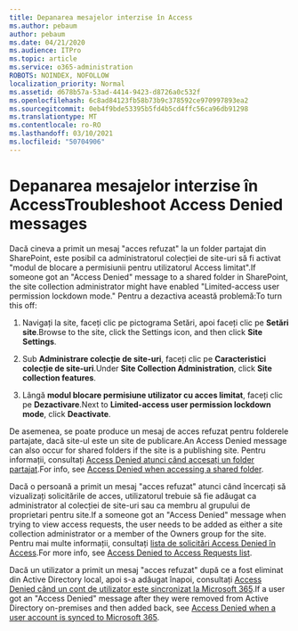 ```yaml
---
title: Depanarea mesajelor interzise în Access
ms.author: pebaum
author: pebaum
ms.date: 04/21/2020
ms.audience: ITPro
ms.topic: article
ms.service: o365-administration
ROBOTS: NOINDEX, NOFOLLOW
localization_priority: Normal
ms.assetid: d678b57a-53ad-4414-9423-d8726a0c532f
ms.openlocfilehash: 6c8ad84123fb58b73b9c378592ce970997893ea2
ms.sourcegitcommit: 0eb4f9bde53395b5fd4b5cd4ffc56ca96db91298
ms.translationtype: MT
ms.contentlocale: ro-RO
ms.lasthandoff: 03/10/2021
ms.locfileid: "50704906"
---
```

# <a name="troubleshoot-access-denied-messages"></a><span data-ttu-id="4863e-102">Depanarea mesajelor interzise în Access</span><span class="sxs-lookup"><span data-stu-id="4863e-102">Troubleshoot Access Denied messages</span></span>

<span data-ttu-id="4863e-103">Dacă cineva a primit un mesaj "acces refuzat" la un folder partajat din SharePoint, este posibil ca administratorul colecției de site-uri să fi activat "modul de blocare a permisiunii pentru utilizatorul Access limitat".</span><span class="sxs-lookup"><span data-stu-id="4863e-103">If someone got an "Access Denied" message to a shared folder in SharePoint, the site collection administrator might have enabled "Limited-access user permission lockdown mode."</span></span> <span data-ttu-id="4863e-104">Pentru a dezactiva această problemă:</span><span class="sxs-lookup"><span data-stu-id="4863e-104">To turn this off:</span></span> 
  
1. <span data-ttu-id="4863e-105">Navigați la site, faceți clic pe pictograma Setări, apoi faceți clic pe **Setări site**.</span><span class="sxs-lookup"><span data-stu-id="4863e-105">Browse to the site, click the Settings icon, and then click **Site Settings**.</span></span>
    
2. <span data-ttu-id="4863e-106">Sub **Administrare colecție de site-uri**, faceți clic pe **Caracteristici colecție de site-uri**.</span><span class="sxs-lookup"><span data-stu-id="4863e-106">Under **Site Collection Administration**, click **Site collection features**.</span></span>
    
3. <span data-ttu-id="4863e-107">Lângă **modul blocare permisiune utilizator cu acces limitat**, faceți clic pe **Dezactivare**.</span><span class="sxs-lookup"><span data-stu-id="4863e-107">Next to **Limited-access user permission lockdown mode**, click **Deactivate**.</span></span>
    
<span data-ttu-id="4863e-108">De asemenea, se poate produce un mesaj de acces refuzat pentru folderele partajate, dacă site-ul este un site de publicare.</span><span class="sxs-lookup"><span data-stu-id="4863e-108">An Access Denied message can also occur for shared folders if the site is a publishing site.</span></span> <span data-ttu-id="4863e-109">Pentru informații, consultați [Access Denied atunci când accesați un folder partajat](https://answers.microsoft.com/windows/forum/windows_7-files/access-denied-to-share-folder/79fae49d-cddf-4845-8ac8-c141884d85fb).</span><span class="sxs-lookup"><span data-stu-id="4863e-109">For info, see [Access Denied when accessing a shared folder](https://answers.microsoft.com/windows/forum/windows_7-files/access-denied-to-share-folder/79fae49d-cddf-4845-8ac8-c141884d85fb).</span></span>
  
<span data-ttu-id="4863e-110">Dacă o persoană a primit un mesaj "acces refuzat" atunci când încercați să vizualizați solicitările de acces, utilizatorul trebuie să fie adăugat ca administrator al colecției de site-uri sau ca membru al grupului de proprietari pentru site.</span><span class="sxs-lookup"><span data-stu-id="4863e-110">If a someone got an "Access Denied" message when trying to view access requests, the user needs to be added as either a site collection administrator or a member of the Owners group for the site.</span></span> <span data-ttu-id="4863e-111">Pentru mai multe informații, consultați [lista de solicitări Access Denied în Access](https://go.microsoft.com/fwlink/?linkid=2004220).</span><span class="sxs-lookup"><span data-stu-id="4863e-111">For more info, see [Access Denied to Access Requests list](https://go.microsoft.com/fwlink/?linkid=2004220).</span></span>
  
<span data-ttu-id="4863e-112">Dacă un utilizator a primit un mesaj "acces refuzat" după ce a fost eliminat din Active Directory local, apoi s-a adăugat înapoi, consultați [Access Denied când un cont de utilizator este sincronizat la Microsoft 365](https://go.microsoft.com/fwlink/?linkid=2004318).</span><span class="sxs-lookup"><span data-stu-id="4863e-112">If a user got an "Access Denied" message after they were removed from Active Directory on-premises and then added back, see [Access Denied when a user account is synced to Microsoft 365](https://go.microsoft.com/fwlink/?linkid=2004318).</span></span>
  

